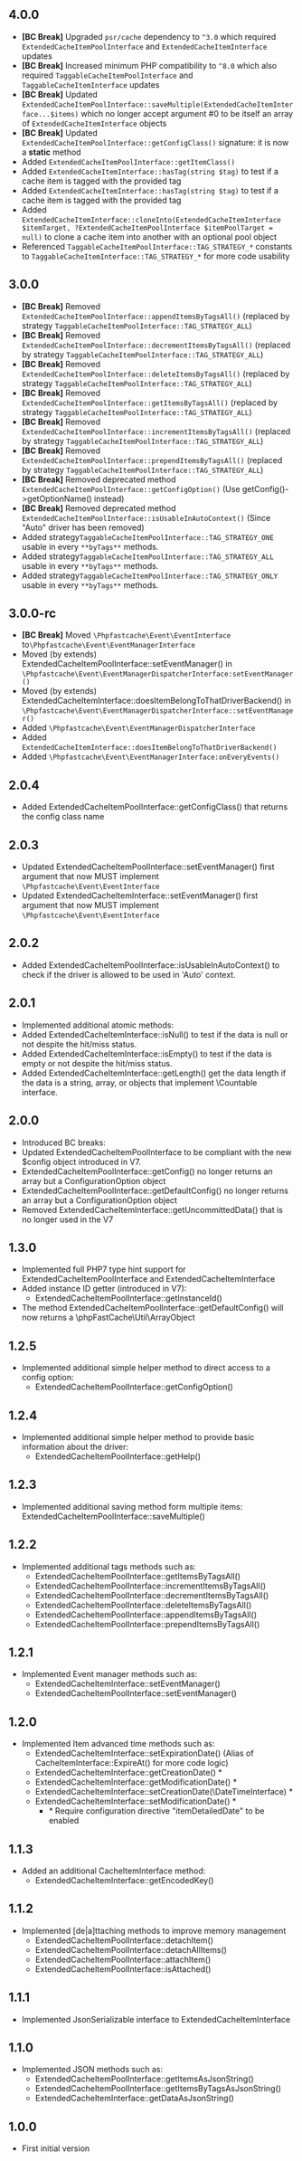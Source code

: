 ## 4.0.0
- **[BC Break]** Upgraded `psr/cache` dependency to `^3.0` which required `ExtendedCacheItemPoolInterface` and `ExtendedCacheItemInterface` updates
- **[BC Break]** Increased minimum PHP compatibility to `^8.0` which also required `TaggableCacheItemPoolInterface` and `TaggableCacheItemInterface` updates
- **[BC Break]** Updated `ExtendedCacheItemPoolInterface::saveMultiple(ExtendedCacheItemInterface...$items)` which no longer accept argument #0 to be itself an array of `ExtendedCacheItemInterface` objects
- **[BC Break]** Updated `ExtendedCacheItemPoolInterface::getConfigClass()` signature: it is now a **static** method
- Added `ExtendedCacheItemPoolInterface::getItemClass()`
- Added `ExtendedCacheItemInterface::hasTag(string $tag)` to test if a cache item is tagged with the provided tag
- Added `ExtendedCacheItemInterface::hasTag(string $tag)` to test if a cache item is tagged with the provided tag
- Added `ExtendedCacheItemInterface::cloneInto(ExtendedCacheItemInterface $itemTarget, ?ExtendedCacheItemPoolInterface $itemPoolTarget = null)` to clone a cache item into another with an optional pool object
- Referenced `TaggableCacheItemPoolInterface::TAG_STRATEGY_*` constants to `TaggableCacheItemInterface::TAG_STRATEGY_*` for more code usability

## 3.0.0
- **[BC Break]** Removed `ExtendedCacheItemPoolInterface::appendItemsByTagsAll()` (replaced by strategy `TaggableCacheItemPoolInterface::TAG_STRATEGY_ALL`)
- **[BC Break]** Removed `ExtendedCacheItemPoolInterface::decrementItemsByTagsAll()` (replaced by strategy `TaggableCacheItemPoolInterface::TAG_STRATEGY_ALL`)
- **[BC Break]** Removed `ExtendedCacheItemPoolInterface::deleteItemsByTagsAll()` (replaced by strategy `TaggableCacheItemPoolInterface::TAG_STRATEGY_ALL`)
- **[BC Break]** Removed `ExtendedCacheItemPoolInterface::getItemsByTagsAll()` (replaced by strategy `TaggableCacheItemPoolInterface::TAG_STRATEGY_ALL`)
- **[BC Break]** Removed `ExtendedCacheItemPoolInterface::incrementItemsByTagsAll()` (replaced by strategy `TaggableCacheItemPoolInterface::TAG_STRATEGY_ALL`)
- **[BC Break]** Removed `ExtendedCacheItemPoolInterface::prependItemsByTagsAll()` (replaced by strategy `TaggableCacheItemPoolInterface::TAG_STRATEGY_ALL`)
- **[BC Break]** Removed deprecated method `ExtendedCacheItemPoolInterface::getConfigOption()` (Use getConfig()->getOptionName() instead)
- **[BC Break]** Removed deprecated method `ExtendedCacheItemPoolInterface::isUsableInAutoContext()` (Since "Auto" driver has been removed)
- Added strategy`TaggableCacheItemPoolInterface::TAG_STRATEGY_ONE` usable in every `**byTags**` methods.
- Added strategy`TaggableCacheItemPoolInterface::TAG_STRATEGY_ALL` usable in every `**byTags**` methods.
- Added strategy`TaggableCacheItemPoolInterface::TAG_STRATEGY_ONLY` usable in every `**byTags**` methods.

## 3.0.0-rc
- **[BC Break]** Moved `\Phpfastcache\Event\EventInterface` to`\Phpfastcache\Event\EventManagerInterface`
- Moved (by extends) ExtendedCacheItemPoolInterface::setEventManager() in `\Phpfastcache\Event\EventManagerDispatcherInterface:setEventManager()`
- Moved (by extends) ExtendedCacheItemInterface::doesItemBelongToThatDriverBackend() in `\Phpfastcache\Event\EventManagerDispatcherInterface::setEventManager()`
- Added `\Phpfastcache\Event\EventManagerDispatcherInterface`
- Added `ExtendedCacheItemInterface::doesItemBelongToThatDriverBackend()`
- Added `\Phpfastcache\Event\EventManagerInterface:onEveryEvents()`

## 2.0.4
- Added ExtendedCacheItemPoolInterface::getConfigClass() that returns the config class name

## 2.0.3
- Updated ExtendedCacheItemPoolInterface::setEventManager() first argument that now MUST implement `\Phpfastcache\Event\EventInterface`
- Updated ExtendedCacheItemInterface::setEventManager() first argument that now MUST implement `\Phpfastcache\Event\EventInterface`

## 2.0.2
- Added ExtendedCacheItemPoolInterface::isUsableInAutoContext() to check if the driver is allowed to be used in 'Auto' context.

## 2.0.1
- Implemented additional atomic methods:
- Added ExtendedCacheItemInterface::isNull() to test if the data is null or not despite the hit/miss status.
- Added ExtendedCacheItemInterface::isEmpty() to test if the data is empty or not despite the hit/miss status.
- Added ExtendedCacheItemInterface::getLength() get the data length if the data is a string, array, or objects that implement \Countable interface.

## 2.0.0
- Introduced BC breaks:
- Updated ExtendedCacheItemPoolInterface to be compliant with the new \$config object introduced in V7.
- ExtendedCacheItemPoolInterface::getConfig() no longer returns an array but a ConfigurationOption object
- ExtendedCacheItemPoolInterface::getDefaultConfig() no longer returns an array but a ConfigurationOption object
- Removed ExtendedCacheItemInterface::getUncommittedData() that is no longer used in the V7

## 1.3.0
- Implemented full PHP7 type hint support for ExtendedCacheItemPoolInterface and ExtendedCacheItemInterface
- Added instance ID getter (introduced in V7):
  - ExtendedCacheItemPoolInterface::getInstanceId()
- The method ExtendedCacheItemPoolInterface::getDefaultConfig() will now returns a \phpFastCache\Util\ArrayObject

## 1.2.5
- Implemented additional simple helper method to direct access to a config option:
  - ExtendedCacheItemPoolInterface::getConfigOption()

## 1.2.4
- Implemented additional simple helper method to provide basic information about the driver:
  - ExtendedCacheItemPoolInterface::getHelp()

## 1.2.3
- Implemented additional saving method form multiple items:
   ExtendedCacheItemPoolInterface::saveMultiple()

## 1.2.2
- Implemented additional tags methods such as:
  - ExtendedCacheItemPoolInterface::getItemsByTagsAll()
  - ExtendedCacheItemPoolInterface::incrementItemsByTagsAll()
  - ExtendedCacheItemPoolInterface::decrementItemsByTagsAll()
  - ExtendedCacheItemPoolInterface::deleteItemsByTagsAll()
  - ExtendedCacheItemPoolInterface::appendItemsByTagsAll()
  - ExtendedCacheItemPoolInterface::prependItemsByTagsAll()

## 1.2.1
- Implemented Event manager methods such as:
  - ExtendedCacheItemInterface::setEventManager()
  - ExtendedCacheItemPoolInterface::setEventManager()

## 1.2.0
- Implemented Item advanced time methods such as:
  - ExtendedCacheItemInterface::setExpirationDate() (Alias of CacheItemInterface::ExpireAt() for more code logic)
  - ExtendedCacheItemInterface::getCreationDate() * 
  - ExtendedCacheItemInterface::getModificationDate() *
  - ExtendedCacheItemInterface::setCreationDate(\DateTimeInterface) *
  - ExtendedCacheItemInterface::setModificationDate() *
    - \* Require configuration directive "itemDetailedDate" to be enabled

## 1.1.3
- Added an additional CacheItemInterface method:
  - ExtendedCacheItemInterface::getEncodedKey()

## 1.1.2
- Implemented [de|a]ttaching methods to improve memory management
  - ExtendedCacheItemPoolInterface::detachItem()
  - ExtendedCacheItemPoolInterface::detachAllItems()
  - ExtendedCacheItemPoolInterface::attachItem()
  - ExtendedCacheItemPoolInterface::isAttached()

## 1.1.1
- Implemented JsonSerializable interface to ExtendedCacheItemInterface

## 1.1.0
- Implemented JSON methods such as:
  - ExtendedCacheItemPoolInterface::getItemsAsJsonString()
  - ExtendedCacheItemPoolInterface::getItemsByTagsAsJsonString()
  - ExtendedCacheItemInterface::getDataAsJsonString()

## 1.0.0
- First initial version
